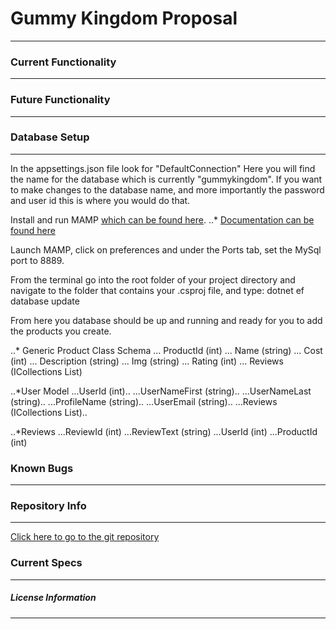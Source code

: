 # Gummy Kingdom Proposal
***

### Current Functionality
***

### Future Functionality
***

### Database Setup
***
In the appsettings.json file look for "DefaultConnection"
Here you will find the name for the database which is currently "gummykingdom". If you want to make changes to the database name, and more importantly the password and user id this is where you would do that.

Install and run MAMP [which can be found here](https://www.mamp.info/en/downloads/ "MAMP downloads page").
..* [Documentation can be found here](https://www.mamp.info/en/documentation/ "MAMP Installation Documentation")

Launch MAMP, click on preferences and under the Ports tab, set the MySql port to 8889.

From the terminal go into the root folder of your project directory and navigate to the folder that contains your .csproj file, and type: dotnet ef database update

From here you database should be up and running and ready for you to add the products you create.

..* Generic Product Class Schema
... ProductId (int)
... Name (string)
... Cost (int)
... Description (string)
... Img (string)
... Rating (int)
... Reviews (ICollections List)

..*User Model
...UserId (int)..
...UserNameFirst (string)..
...UserNameLast (string)..
...ProfileName (string)..
...UserEmail (string)..
...Reviews (ICollections List)..

..*Reviews
...ReviewId (int)
...ReviewText (string)
...UserId (int)
...ProductId (int)


### Known Bugs
***

### Repository Info
***
[Click here to go to the git repository](https://github.com/LeeMellon/Review14-GummieBearKingdom "Gummy Kingdom Repo")

### Current Specs
***

##### License Information
***
